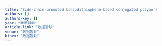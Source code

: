 ```yaml
---
title: "Side-chain-promoted benzodithiophene-based conjugated polymers toward striking enhancement of photovoltaic properties for polymer solar cells"
authors: []
authors-key: []
year: "数据暂缺"
article-link: "数据暂缺"
venue: "数据暂缺"
bibex: "数据暂缺"
---
```


